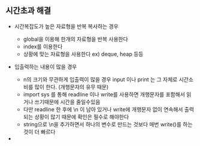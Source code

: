 ## 시간초과 해결

- 시간복잡도가 높은 자료형을 반복 복사하는 경우
  - global을 이용해 한개의 자료형을 반복 사용한다
  - index를 이용한다
  - 상황에 맞는 자료형을 사용한다 ex) deque, heap 등등

- 입출력하는 내용이 많을 경우
  - n의 크기와 무관하게 입출력이 많을 경우 input 이나 print 는 그 자체로 시간소비를 많이 한다.
  (개행문자의 유무 때문)
  - import sys 를 통해 readline 이나 write를 사용하면 개행문자를 포함해서 읽거나 쓰기때문에 시간을 줄일수있음
  - 다만 readline 한 후에 \n 이 남아 있거나 write에 개행문자 없이 연속해서 출력되는 상황이 많기 때문에 확인은 필수로 해야한다
  - string으로 \n을 추가하면서 하나의 변수로 만드는 것보다 매번 write()를 하는 것이 더 빠르다

- 